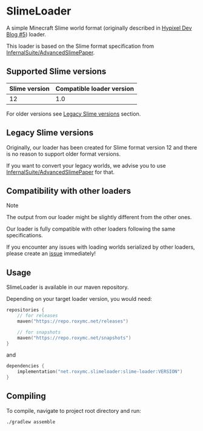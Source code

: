 # SlimeLoader

A simple Minecraft Slime world format (originally described in [Hypixel Dev Blog #5](https://hypixel.net/threads/dev-blog-5-storing-your-skyblock-island.2190753/)) loader.

This loader is based on the Slime format specification from [InfernalSuite/AdvancedSlimePaper](https://github.com/InfernalSuite/AdvancedSlimePaper/blob/main/SLIME_FORMAT).

## Supported Slime versions

| Slime version | Compatible loader version |
|---------------|---------------------------|
| 12            | 1.0                       |

For older versions see [Legacy Slime versions](#legacy-slime-versions) section.

## Legacy Slime versions

Originally, our loader has been created for Slime format version 12 and there is no reason to support older format versions.

If you want to convert your legacy worlds, we advise you to use [InfernalSuite/AdvancedSlimePaper](https://github.com/InfernalSuite/AdvancedSlimePaper/) for that.

## Compatibility with other loaders

> [!NOTE]  
> The output from our loader might be slightly different from the other ones.

Our loader is fully compatible with other loaders following the same specifications.

If you encounter any issues with loading worlds serialized by other loaders, please create an [issue](https://github.com/roxymc-net/SlimeLoader/issues/) immediately!

## Usage

SlimeLoader is available in our maven repository.

Depending on your target loader version, you would need:

```kts
repositories {
    // for releases
    maven("https://repo.roxymc.net/releases")

    // for snapshots
    maven("https://repo.roxymc.net/snapshots")
}
```

and

```kts
dependencies {
    implementation("net.roxymc.slimeloader:slime-loader:VERSION")
}
```

## Compiling

To compile, navigate to project root directory and run:

```shell
./gradlew assemble
```
